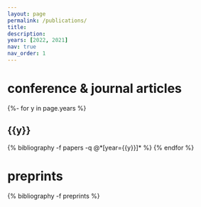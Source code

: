 ```yaml
---
layout: page
permalink: /publications/
title: 
description: 
years: [2022, 2021]
nav: true
nav_order: 1
---
```

<!-- _pages/publications.md -->
<div class="publications">
<h1>conference &amp; journal articles</h1>
{%- for y in page.years %}
  <h2 class="year">{{y}}</h2>
  {% bibliography -f papers -q @*[year={{y}}]* %}
{% endfor %}


<h1>preprints</h1>

{% bibliography -f preprints %}
</div>
